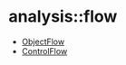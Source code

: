 # analysis::flow


   * [ObjectFlow](/docs/Library/analysis/flow/ObjectFlow.md)
   * [ControlFlow](/docs/Library/analysis/flow/ControlFlow.md)